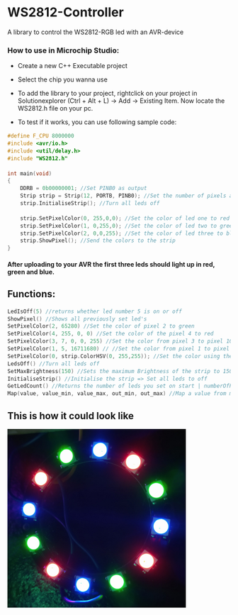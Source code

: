 # WS2812-Controller
A library to control the WS2812-RGB led with an AVR-device

### How to use in Microchip Studio:
- Create a new C++ Executable project
- Select the chip you wanna use
- To add the library to your project, rightclick on your project in Solutionexplorer (Ctrl + Alt + L) -> Add -> Existing Item. Now locate the WS2812.h file on your pc.
   
- To test if it works, you can use following sample code:
```cpp
#define F_CPU 8000000
#include <avr/io.h>
#include <util/delay.h>
#include "WS2812.h"

int main(void)
{
	DDRB = 0b00000001; //Set PINB0 as output
	Strip strip = Strip(12, PORTB, PINB0); //Set the number of pixels and the Port + Pin where your strip is connected to
	strip.InitialiseStrip(); //Turn all leds off
	
	strip.SetPixelColor(0, 255,0,0); //Set the color of led one to red
	strip.SetPixelColor(1, 0,255,0); //Set the color of led two to green
	strip.SetPixelColor(2, 0,0,255); //Set the color of led three to blue
	strip.ShowPixel(); //Send the colors to the strip
}
```
#### After uploading to your AVR the first three leds should light up in red, green and blue.


## Functions: 
```cpp
LedIsOff(5) //returns whether led number 5 is on or off
ShowPixel() //Shows all previously set led's
SetPixelColor(2, 65280) //Set the color of pixel 2 to green
SetPixelColor(4, 255, 0, 0) //Set the color of the pixel 4 to red
SetPixelColor(3, 7, 0, 0, 255) //Set the color from pixel 3 to pixel 10 to blue.
SetPixelColor(1, 5, 16711680) // //Set the color from pixel 1 to pixel 6 red.
SetPixelColor(0, strip.ColorHSV(0, 255,255)); //Set the color using the HSV color wheel parameter:(1 = Color[0-360]; 2 = value of gray[0-255]; 3 = Brightness[0-255])
LedsOff() //Turn all leds off
SetMaxBrightness(150) //Sets the maximum Brightness of the strip to 150. From 0-255
InitialiseStrip() //Initialise the strip => Set all leds to off
GetLedCount() //Returns the number of leds you set on start | numberOfPixels does the same
Map(value, value_min, value_max, out_min, out_max) //Map a value from min max to min max 
``` 
## This is how it could look like
<img src="images/rgb.jpg" width="80%" height="auto">
